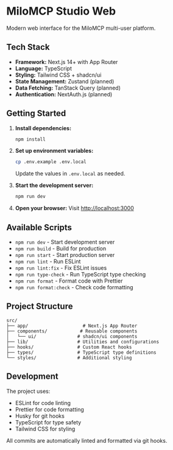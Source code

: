 # MiloMCP Studio Web

Modern web interface for the MiloMCP multi-user platform.

## Tech Stack

- **Framework:** Next.js 14+ with App Router
- **Language:** TypeScript
- **Styling:** Tailwind CSS + shadcn/ui
- **State Management:** Zustand (planned)
- **Data Fetching:** TanStack Query (planned)
- **Authentication:** NextAuth.js (planned)

## Getting Started

1. **Install dependencies:**
   ```bash
   npm install
   ```

2. **Set up environment variables:**
   ```bash
   cp .env.example .env.local
   ```
   Update the values in `.env.local` as needed.

3. **Start the development server:**
   ```bash
   npm run dev
   ```

4. **Open your browser:**
   Visit [http://localhost:3000](http://localhost:3000)

## Available Scripts

- `npm run dev` - Start development server
- `npm run build` - Build for production
- `npm run start` - Start production server
- `npm run lint` - Run ESLint
- `npm run lint:fix` - Fix ESLint issues
- `npm run type-check` - Run TypeScript type checking
- `npm run format` - Format code with Prettier
- `npm run format:check` - Check code formatting

## Project Structure

```
src/
├── app/                    # Next.js App Router
├── components/            # Reusable components
│   └── ui/               # shadcn/ui components
├── lib/                  # Utilities and configurations
├── hooks/                # Custom React hooks
├── types/                # TypeScript type definitions
└── styles/               # Additional styling
```

## Development

The project uses:
- ESLint for code linting
- Prettier for code formatting
- Husky for git hooks
- TypeScript for type safety
- Tailwind CSS for styling

All commits are automatically linted and formatted via git hooks.